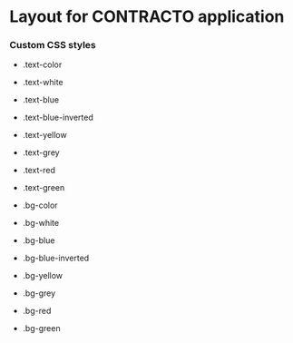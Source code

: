# Layout for CONTRACTO application

### Custom CSS styles

- .text-color
- .text-white
- .text-blue
- .text-blue-inverted
- .text-yellow
- .text-grey
- .text-red
- .text-green

- .bg-color
- .bg-white
- .bg-blue
- .bg-blue-inverted
- .bg-yellow
- .bg-grey
- .bg-red
- .bg-green
